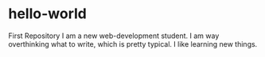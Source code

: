 # hello-world
First Repository
I am a new web-development student. 
I am way overthinking what to write, which is pretty typical.
I like learning new things.

